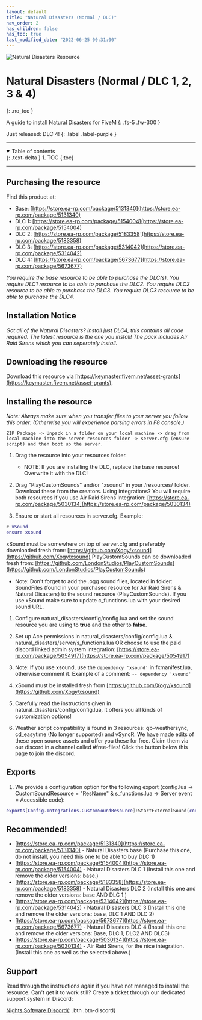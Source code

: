 ```yaml
---
layout: default
title: "Natural Disasters (Normal / DLC)"
nav_order: 2
has_children: false
has_toc: true
last_modified_date: "2022-06-25 00:31:00"
---
```


<img class="cover-img" src="/assets/img/naturalDisasters.gif" alt="Natural Disasters Resource" draggable="false">

# Natural Disasters (Normal / DLC 1, 2, 3 & 4)
{: .no_toc }

A guide to install Natural Disasters for FiveM
{: .fs-5 .fw-300 }

Just released: DLC 4!
{: .label .label-purple }

---

<details open markdown="block">
  <summary>
    Table of contents
  </summary>
  {: .text-delta }
1. TOC
{:toc}
</details>

---

## Purchasing the resource

Find this product at:

* Base: [https://store.ea-rp.com/package/5131340](https://store.ea-rp.com/package/5131340)
* DLC 1: [https://store.ea-rp.com/package/5154004](https://store.ea-rp.com/package/5154004)
* DLC 2: [https://store.ea-rp.com/package/5183358](https://store.ea-rp.com/package/5183358)
* DLC 3: [https://store.ea-rp.com/package/5314042](https://store.ea-rp.com/package/5314042)
* DLC 4: [https://store.ea-rp.com/package/5673677](https://store.ea-rp.com/package/5673677)

*You require the base resource to be able to purchase the DLC(s).*
*You require DLC1 resource to be able to purchase the DLC2.*
*You require DLC2 resource to be able to purchase the DLC3.*
*You require DLC3 resource to be able to purchase the DLC4.*

## Installation Notice
*Got all of the Natural Disasters? Install just DLC4, this contains all code required. The latest resource is the one you install! The pack includes Air Raid Sirens which you can seperately install.*

## Downloading the resource

Download this resource via [https://keymaster.fivem.net/asset-grants](https://keymaster.fivem.net/asset-grants).

## Installing the resource

*Note: Always make sure when you transfer files to your server you follow this order: (Otherwise you will experience parsing errors in F8 console.)*

```
ZIP Package -> Unpack in a folder on your local machine -> drag from local machine into the server resources folder -> server.cfg (ensure script) and then boot up the server.
```

1. Drag the resource into your resources folder.
    - NOTE: If you are installing the DLC, replace the base resource! Overwrite it with the DLC!

1. Drag "PlayCustomSounds" and/or "xsound" in your /resources/ folder. Download these from the creators. Using integrations? You will require both resources if you use Air Raid Sirens 
Integration: [https://store.ea-rp.com/package/5030134](https://store.ea-rp.com/package/5030134)

1. Ensure or start all resources in server.cfg. 
Example:
```lua
# xSound
ensure xsound
```
xSound must be somewhere on top of server.cfg and preferably downloaded fresh from: [https://github.com/Xogy/xsound](https://github.com/Xogy/xsound)
PlayCustomSounds can be downloaded fresh from: [https://github.com/LondonStudios/PlayCustomSounds](https://github.com/LondonStudios/PlayCustomSounds)
* Note: Don't forget to add the .ogg sound files, located in folder: SoundFiles (found in your purchased resource for Air Raid Sirens & Natural Disasters) to the sound resource (PlayCustomSounds). If you use xSound make sure to update c_functions.lua with your desired sound URL.

1. Configure natural_disasters/config/config.lua and set the sound resource you are using to **true** and the other to **false**.

1. Set up Ace permissions in natural_disasters/config/config.lua & natural_disasters/server/s_functions.lua OR choose to use the paid discord linked admin system integration: 
[https://store.ea-rp.com/package/5054917](https://store.ea-rp.com/package/5054917)

1. Note: If you use xsound, use the `dependency 'xsound'` in fxmanifest.lua, otherwise comment it.
Example of a comment: `-- dependency 'xsound'`

1. xSound must be installed fresh from [https://github.com/Xogy/xsound](https://github.com/Xogy/xsound)

1. Carefully read the instructions given in natural_disasters/config/config.lua, it offers you all kinds of customization options!

1. Weather script compatibility is found in 3 resources: qb-weathersync, cd_easytime (No longer supported) and vSyncR. We have made edits of these open source assets and offer you these for free. Claim them via our discord in a channel called #free-files! Click the button below this page to join the discord.

## Exports

1. We provide a configuration option for the following export (config.lua -> CustomSoundResource = "ResName" & s_functions.lua -> Server event = Accessible code):
```lua
exports[Config.Integrations.CustomSoundResource]:StartExternalSound(coords --[[Vector 3]], disasterID --[[index nr]], soundFileName --[[File name]], soundFileVolume --[[Volume]])
```

## Recommended!

* [https://store.ea-rp.com/package/5131340](https://store.ea-rp.com/package/5131340) - Natural Disasters base (Purchase this one, do not install, you need this one to be able to buy DLC 1)
* [https://store.ea-rp.com/package/5154004](https://store.ea-rp.com/package/5154004) - Natural Disasters DLC 1 (Install this one and remove the older versions: base.)
* [https://store.ea-rp.com/package/5183358](https://store.ea-rp.com/package/5183358) - Natural Disasters DLC 2 (Install this one and remove the older versions: base AND DLC 1.)
* [https://store.ea-rp.com/package/5314042](https://store.ea-rp.com/package/5314042) - Natural Disasters DLC 3 (Install this one and remove the older versions: base, DLC 1 AND DLC 2)
* [https://store.ea-rp.com/package/5673677](https://store.ea-rp.com/package/5673677) - Natural Disasters DLC 4 (Install this one and remove the older versions: Base, DLC 1, DLC2 AND DLC3)
* [https://store.ea-rp.com/package/5030134](https://store.ea-rp.com/package/5030134) - Air Raid Sirens, for the nice integration. (Install this one as well as the selected above.) 

## Support

Read through the instructions again if you have not managed to install the resource. Can't get it to work still?
Create a ticket through our dedicated support system in Discord: 

[Nights Software Discord](https://ns.ea-rp.com){: .btn .btn-discord}
